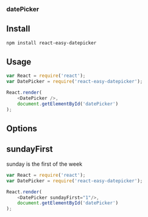 ### datePicker 

## Install

```bash
npm install react-easy-datepicker
```
## Usage

```js
var React = require('react');
var DatePicker = require('react-easy-datepicker');

React.render(
	<DatePicker />,
	document.getElementById('datePicker') 
);
```

## Options

## sundayFirst 
sunday is the first of the week

```js
var React = require('react');
var DatePicker = require('react-easy-datepicker');

React.render(
	<DatePicker sundayFirst="1"/>,
	document.getElementById('datePicker') 
);
```
